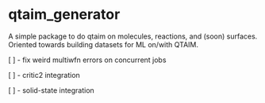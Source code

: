 # qtaim_generator
A simple package to do qtaim on molecules, reactions, and (soon) surfaces. Oriented towards building datasets for ML on/with QTAIM.

[ ] - fix weird multiwfn errors on concurrent jobs

[ ] - critic2 integration 

[ ] - solid-state integration 
